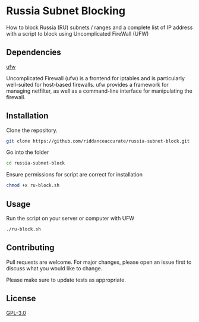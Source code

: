 # Russia Subnet Blocking

How to block Russia (RU) subnets / ranges and a complete list of IP address with a script to block using Uncomplicated FireWall (UFW) 

## Dependencies

[ufw](https://wiki.ubuntu.com/UncomplicatedFirewall)

Uncomplicated Firewall (ufw) is a frontend for iptables and is particularly well-suited for host-based firewalls. ufw provides a framework for managing netfilter, as well as a command-line interface for manipulating the firewall.

## Installation

Clone the repository.

```bash
git clone https://github.com/riddanceaccurate/russia-subnet-block.git
```
Go into the folder

```bash
cd russia-subnet-block
```
Ensure permissions for script are correct for installation

```bash
chmod +x ru-block.sh 
```

## Usage

Run the script on your server or computer with UFW

```bash
./ru-block.sh 
```

## Contributing
Pull requests are welcome. For major changes, please open an issue first to discuss what you would like to change.

Please make sure to update tests as appropriate.

## License
[GPL-3.0](https://choosealicense.com/licenses/gpl-3.0/)
